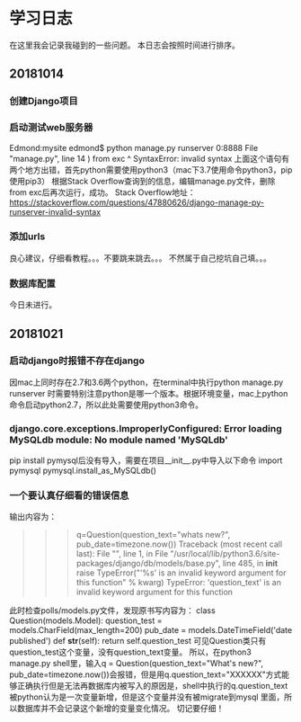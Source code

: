 # 学习日志
在这里我会记录我碰到的一些问题。
本日志会按照时间进行排序。
## 20181014
### 创建Django项目

### 启动测试web服务器
Edmond:mysite edmond$ python manage.py runserver 0:8888
  File "manage.py", line 14
    ) from exc
         ^
SyntaxError: invalid syntax
上面这个语句有两个地方出错，首先python需要使用python3（mac下3.7使用命令python3，pip使用pip3）
根据Stack Overflow查询到的信息，编辑manage.py文件，删除from exc后再次运行，成功。
Stack Overflow地址：https://stackoverflow.com/questions/47880626/django-manage-py-runserver-invalid-syntax
### 添加urls
良心建议，仔细看教程。。。不要跳来跳去。。。
不然属于自己挖坑自己填。。。
### 数据库配置
今日未进行。
## 20181021
### 启动django时报错不存在django
因mac上同时存在2.7和3.6两个python，在terminal中执行python manage.py runserver 时需要特别注意python是哪一个版本。根据环境变量，mac上python命令启动python2.7，所以此处需要使用python3命令。
### django.core.exceptions.ImproperlyConfigured: Error loading MySQLdb module: No module named 'MySQLdb'
pip install pymysql后没有导入，需要在项目__init__.py中导入以下命令
import pymysql
pymysql.install_as_MySQLdb()
### 一个要认真仔细看的错误信息
输出内容为：
>>> q=Question(question_text="whats new?", pub_date=timezone.now())
Traceback (most recent call last):
  File "<console>", line 1, in <module>
  File "/usr/local/lib/python3.6/site-packages/django/db/models/base.py", line 485, in __init__
    raise TypeError("'%s' is an invalid keyword argument for this function" % kwarg)
TypeError: 'question_text' is an invalid keyword argument for this function

此时检查polls/models.py文件，发现原书写内容为：
class Question(models.Model):
    question_test = models.CharField(max_length=200)
    pub_date = models.DateTimeField('date published')
    def __str__(self):
        return self.question_test
可见Question类只有question_test这个变量，没有question_text变量。
所以，在python3 manage.py shell里，输入q = Question(question_text="What's new?", pub_date=timezone.now())会报错，但是用q.question_text="XXXXXX"方式能够正确执行但是无法再数据库内被写入的原因是，shell中执行的q.question_text被python认为是一次变量新增，但是这个变量并没有被migrate到mysql 里面，所以数据库并不会记录这个新增的变量变化情况。
切记要仔细！
